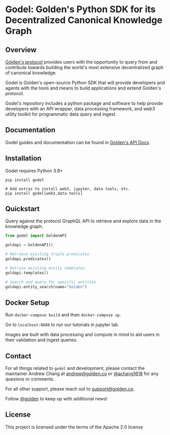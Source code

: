 # Godel: Golden's Python SDK for its Decentralized Canonical Knowledge Graph

## Overview

[Golden's protocol](https://golden.xyz/) provides users with the opportunity to query from and contribute towards building the world's most extensive decentralized graph of canonical knowledge.

Godel is Golden's open-source Python SDK that will provide developers and agents with the tools and means to build applications and extend Golden's protocol.

Godel's repository includes a python package and software to help provide developers with an API wrapper, data processing framework, and web3 utility toolkit for programmatic data query and ingest.

## Documentation

Godel guides and documentation can be found in [Golden's API Docs](https://golden-1.gitbook.io/api-docs/bIDcMAB995oqcXDPByjt/).

## Installation

Godel requires Python 3.8+

```
pip install godel

# Add extras to install web3, jupyter, data tools, etc.
pip install godel[web3,data-tools]
```

## Quickstart

Query against the protocol GraphQL API to retrieve and explore data in the knowledge graph.

```python
from godel import GoldenAPI

goldapi = GoldenAPI()

# Retrieve existing triple predicates
goldapi.predicates()

# Retrive existing entity templates 
goldapi.templates()

# Search and query for specific entities
goldapi.entity_search(name="Golden")
```

## Docker Setup

Run `docker-compose build` and then `docker-compose up`.

Go to `localhost:8888` to run our tutorials in jupyter lab.

Images are built with data processing and compute in mind to aid users in their validation and ingest queries.

## Contact

For all things related to `godel` and development, please contact the maintainer Andrew Chang at andrew@golden.co or [@achang1618](https://twitter.com/achang1618) for any quesions or comments.

For all other support, please reach out to support@golden.co.

Follow [@golden](https://twitter.com/Golden) to keep up with additional news!

## License

This project is licensed under the terms of the Apache 2.0 license